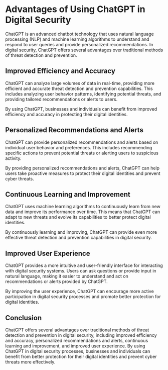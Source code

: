 Advantages of Using ChatGPT in Digital Security
===================================================================================

ChatGPT is an advanced chatbot technology that uses natural language processing (NLP) and machine learning algorithms to understand and respond to user queries and provide personalized recommendations. In digital security, ChatGPT offers several advantages over traditional methods of threat detection and prevention.

Improved Efficiency and Accuracy
--------------------------------

ChatGPT can analyze large volumes of data in real-time, providing more efficient and accurate threat detection and prevention capabilities. This includes analyzing user behavior patterns, identifying potential threats, and providing tailored recommendations or alerts to users.

By using ChatGPT, businesses and individuals can benefit from improved efficiency and accuracy in protecting their digital identities.

Personalized Recommendations and Alerts
---------------------------------------

ChatGPT can provide personalized recommendations and alerts based on individual user behavior and preferences. This includes recommending specific actions to prevent potential threats or alerting users to suspicious activity.

By providing personalized recommendations and alerts, ChatGPT can help users take proactive measures to protect their digital identities and prevent cyber threats.

Continuous Learning and Improvement
-----------------------------------

ChatGPT uses machine learning algorithms to continuously learn from new data and improve its performance over time. This means that ChatGPT can adapt to new threats and evolve its capabilities to better protect digital identities.

By continuously learning and improving, ChatGPT can provide even more effective threat detection and prevention capabilities in digital security.

Improved User Experience
------------------------

ChatGPT provides a more intuitive and user-friendly interface for interacting with digital security systems. Users can ask questions or provide input in natural language, making it easier to understand and act on recommendations or alerts provided by ChatGPT.

By improving the user experience, ChatGPT can encourage more active participation in digital security processes and promote better protection for digital identities.

Conclusion
----------

ChatGPT offers several advantages over traditional methods of threat detection and prevention in digital security, including improved efficiency and accuracy, personalized recommendations and alerts, continuous learning and improvement, and improved user experience. By using ChatGPT in digital security processes, businesses and individuals can benefit from better protection for their digital identities and prevent cyber threats more effectively.
